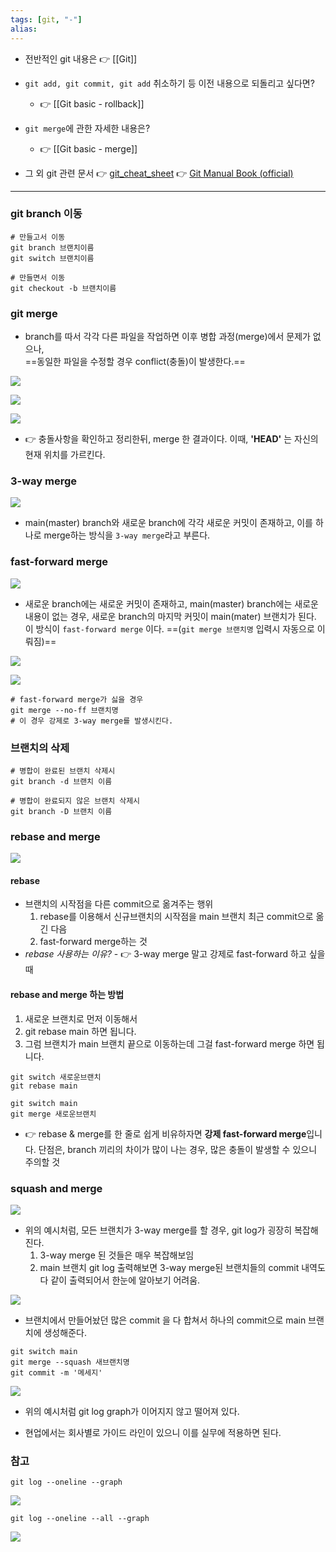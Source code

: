 ```yaml
---
tags: [git, "-"]
alias: 
---
```


- 전반적인 git 내용은 👉 [[Git]]

- `git add, git commit, git add` 취소하기 등 이전 내용으로 되돌리고 싶다면?
	- 👉 [[Git basic - rollback]]
- `git merge`에 관한 자세한 내용은?
	- 👉 [[Git basic - merge]]

- 그 외 git 관련 문서
	👉 [git_cheat_sheet](git_cheat_sheet.pdf)
	👉 [Git Manual Book (official)](https://git-scm.com/book/ko/v2)

---
### git branch 이동
```shell
# 만들고서 이동
git branch 브랜치이름
git switch 브랜치이름

# 만들면서 이동
git checkout -b 브랜치이름

```

### git merge
- branch를 따서 각각 다른 파일을 작업하면 이후 병합 과정(merge)에서 문제가 없으나,<br>==동일한 파일을 수정할 경우 conflict(충돌)이 발생한다.==

![](assets/Git%20basic%20-%20merge.png)

![](assets/Git%20basic%20-%20merge-1.png)

![](assets/Git%20basic%20-%20merge-2.png)

- 👉 충돌사항을 확인하고 정리한뒤, merge 한 결과이다. 이때, **'HEAD'** 는 자신의 현재 위치를 가르킨다. 

### 3-way merge
![](assets/Git%20basic%20-%20merge-3.png)
- main(master) branch와 새로운 branch에 각각 새로운 커밋이 존재하고, 이를 하나로 merge하는 방식을 `3-way merge`라고 부른다. 

### fast-forward merge
![](assets/Git%20basic%20-%20merge-4.png)
- 새로운 branch에는 새로운 커밋이 존재하고, main(master) branch에는 새로운 내용이 없는 경우, 새로운 branch의 마지막 커밋이 main(mater) 브랜치가 된다. 이 방식이 `fast-forward merge` 이다. ==(`git merge 브랜치명` 입력시 자동으로 이뤄짐)==

![](assets/Git%20basic%20-%20merge-17.png)

![](assets/Git%20basic%20-%20merge-18.png)

```shell
# fast-forward merge가 싫을 경우
git merge --no-ff 브랜치명
# 이 경우 강제로 3-way merge를 발생시킨다.
```

### 브랜치의 삭제
```shell
# 병합이 완료된 브랜치 삭제시
git branch -d 브랜치 이름

# 병합이 완료되지 않은 브랜치 삭제시
git branch -D 브랜치 이름
```

### rebase and merge

![](assets/Git%20basic%20-%20merge-5.png)

#### rebase 
- 브랜치의 시작점을 다른 commit으로 옮겨주는 행위
	1. rebase를 이용해서 신규브랜치의 시작점을 main 브랜치 최근 commit으로 옮긴 다음 
	2. fast-forward merge하는 것
- _rebase 사용하는 이유?_
		- 👉 3-way merge 말고 강제로 fast-forward 하고 싶을 때

#### rebase and merge 하는 방법
1. 새로운 브랜치로 먼저 이동해서
2. git rebase main 하면 됩니다. 
3. 그럼 브랜치가 main 브랜치 끝으로 이동하는데 그걸 fast-forward merge 하면 됩니다.

```shell
git switch 새로운브랜치
git rebase main

git switch main
git merge 새로운브랜치
```
- 👉 rebase & merge를 한 줄로 쉽게 비유하자면 **강제 fast-forward merge**입니다. 단점은, branch 끼리의 차이가 많이 나는 경우, 많은 충돌이 발생할 수 있으니 주의할 것 

### squash and merge

![](assets/Git%20basic%20-%20merge-6.png)

- 위의 예시처럼, 모든 브랜치가 3-way merge를 할 경우, git log가 굉장히 복잡해 진다. 
	1. 3-way merge 된 것들은 매우 복잡해보임 
	2. main 브랜치 git log 출력해보면 3-way merge된 브랜치들의 commit 내역도 다 같이 출력되어서 한눈에 알아보기 어려움.

![](assets/Git%20basic%20-%20merge-7.png)

- 브랜치에서 만들어놨던 많은 commit 을 다 합쳐서 하나의 commit으로 main 브랜치에 생성해준다.

```shell
git switch main
git merge --squash 새브랜치명
git commit -m '메세지'
```

![](assets/Git%20basic%20-%20merge-8.png)

- 위의 예시처럼 git log graph가 이어지지 않고 떨어져 있다. 

- 현업에서는 회사별로 가이드 라인이 있으니 이를 실무에 적용하면 된다. 

### 참고


```shell
git log --oneline --graph
```

![](assets/Git%20basic%20-%20merge-20.png)

```shell
git log --oneline --all --graph
```

![](assets/Git%20basic%20-%20merge-19.png)